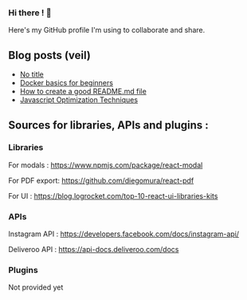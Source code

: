 ### Hi there ! 👋

Here's my GitHub profile I'm using to collaborate and share.

<!--
**AnthonyGodart/AnthonyGodart** is a ✨ _special_ ✨ repository because its `README.md` (this file) appears on your GitHub profile.

Here are some ideas to get you started:

- 🔭 I’m currently working on ...
- 🌱 I’m currently learning ...
- 👯 I’m looking to collaborate on ...
- 🤔 I’m looking for help with ...
- 💬 Ask me about ...
- 📫 How to reach me: ...
- 😄 Pronouns: ...
- ⚡ Fun fact: ...
-->

## Blog posts (veil)
<!-- BLOG-POST-LIST:START -->
- [No title](https://app.daily.dev/posts/FrkTldjv9?utm_source=rss&utm_medium=bookmarks&utm_campaign=ZQRnnu4Ykw0o4J10m9FWk)
- [Docker basics for beginners](https://app.daily.dev/posts/vljVQYsYd?utm_source=rss&utm_medium=bookmarks&utm_campaign=ZQRnnu4Ykw0o4J10m9FWk)
- [How to create a good README.md file](https://app.daily.dev/posts/jNkw9iQU0?utm_source=rss&utm_medium=bookmarks&utm_campaign=ZQRnnu4Ykw0o4J10m9FWk)
- [Javascript Optimization Techniques](https://app.daily.dev/posts/Ohkg5QhcD?utm_source=rss&utm_medium=bookmarks&utm_campaign=ZQRnnu4Ykw0o4J10m9FWk)
<!-- BLOG-POST-LIST:END -->

## Sources for libraries, APIs and plugins :
### Libraries
For modals :
https://www.npmjs.com/package/react-modal

For PDF export:
https://github.com/diegomura/react-pdf

For UI :
https://blog.logrocket.com/top-10-react-ui-libraries-kits

### APIs
Instagram API :
https://developers.facebook.com/docs/instagram-api/

Deliveroo API :
https://api-docs.deliveroo.com/docs

### Plugins
Not provided yet
